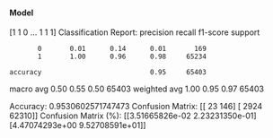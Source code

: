 #### Model
[1 1 0 ... 1 1 1]
Classification Report:
              precision    recall  f1-score   support

           0       0.01      0.14      0.01       169
           1       1.00      0.96      0.98     65234

    accuracy                           0.95     65403
   macro avg       0.50      0.55      0.50     65403
weighted avg       1.00      0.95      0.97     65403

Accuracy: 0.9530602571747473
Confusion Matrix:
[[   23   146]
 [ 2924 62310]]
Confusion Matrix (%):
[[3.51665826e-02 2.23231350e-01]
 [4.47074293e+00 9.52708591e+01]]

